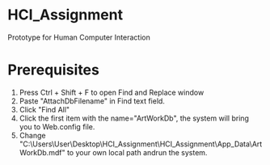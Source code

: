 # HCI_Assignment
 Prototype for Human Computer Interaction

# Prerequisites
1. Press Ctrl + Shift + F to open Find and Replace window
2. Paste "AttachDbFilename" in Find text field.
3. Click "Find All"
4. Click the first item with the name="ArtWorkDb", the system will bring you to Web.config file.
5. Change "C:\Users\User\Desktop\HCI_Assignment\HCI_Assignment\App_Data\ArtWorkDb.mdf" to your own local path andrun the system.
